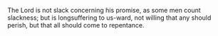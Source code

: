 The Lord is not slack concerning his promise, as some men count slackness; but is longsuffering to us-ward, not willing that any should perish, but that all should come to repentance.
